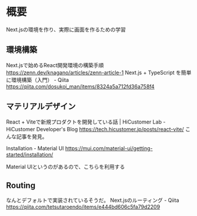 # 概要

Next.jsの環境を作り、実際に画面を作るための学習

## 環境構築

Next.jsで始めるReact開発環境の構築手順 https://zenn.dev/knagano/articles/zenn-article-1
Next.js + TypeScript を簡単に環境構築（入門） - Qiita https://qiita.com/dosukoi_man/items/8324a5a712fd36a758f4

## マテリアルデザイン

React + Viteで新規プロダクトを開発している話 | HiCustomer Lab - HiCustomer Developer's Blog https://tech.hicustomer.jp/posts/react-vite/
こんな記事を発見。

Installation - Material UI https://mui.com/material-ui/getting-started/installation/

Material UIというのがあるので、こちらを利用する

## Routing

なんとデフォルトで実装されているそうだ。
Next.jsのルーティング - Qiita https://qiita.com/tetsutaroendo/items/e444bd606c5fa79d2209